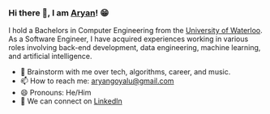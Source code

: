 ### Hi there 👋, I am [Aryan](https://goyalaryan.com/)! 😁

I hold a Bachelors in Computer Engineering from the [University of Waterloo](https://uwaterloo.ca/). As a Software Engineer, I have acquired experiences working in various roles involving back-end development, data engineering, machine learning, and artificial intelligence.

- 💬 Brainstorm with me over tech, algorithms, career, and music.
- 📫 How to reach me: aryangoyalu@gmail.com
- 😄 Pronouns: He/Him
- 📝 We can connect on [LinkedIn](https://www.linkedin.com/in/aryan-goyal/)
